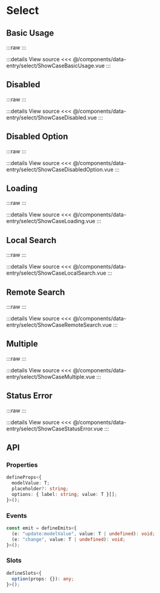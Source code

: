 <script setup lang="ts">
import ShowCaseBasicUsage from './ShowCaseBasicUsage.vue'
import ShowCaseDisabled from './ShowCaseDisabled.vue'
import ShowCaseDisabledOption from './ShowCaseDisabledOption.vue'
import ShowCaseLoading from './ShowCaseLoading.vue'
import ShowCaseLocalSearch from './ShowCaseLocalSearch.vue'
import ShowCaseRemoteSearch from './ShowCaseRemoteSearch.vue'
import ShowCaseMultiple from './ShowCaseMultiple.vue'
import ShowCaseStatusError from './ShowCaseStatusError.vue'
</script>

# Select

## Basic Usage

:::raw
<ShowCaseBasicUsage class="vp-raw" />
:::

:::details View source
<<< @/components/data-entry/select/ShowCaseBasicUsage.vue
:::

## Disabled

:::raw
<ShowCaseDisabled class="vp-raw" />
:::

:::details View source
<<< @/components/data-entry/select/ShowCaseDisabled.vue
:::

## Disabled Option

:::raw
<ShowCaseDisabledOption class="vp-raw" />
:::

:::details View source
<<< @/components/data-entry/select/ShowCaseDisabledOption.vue
:::

## Loading

:::raw
<ShowCaseLoading class="vp-raw" />
:::

:::details View source
<<< @/components/data-entry/select/ShowCaseLoading.vue
:::

## Local Search

:::raw
<ShowCaseLocalSearch class="vp-raw" />
:::

:::details View source
<<< @/components/data-entry/select/ShowCaseLocalSearch.vue
:::

## Remote Search

:::raw
<ShowCaseRemoteSearch class="vp-raw" />
:::

:::details View source
<<< @/components/data-entry/select/ShowCaseRemoteSearch.vue
:::

## Multiple

:::raw
<ShowCaseMultiple class="vp-raw" />
:::

:::details View source
<<< @/components/data-entry/select/ShowCaseMultiple.vue
:::

## Status Error

:::raw
<ShowCaseStatusError class="vp-raw" />
:::

:::details View source
<<< @/components/data-entry/select/ShowCaseStatusError.vue
:::

## API

### Properties

```ts
defineProps<{
  modelValue: T;
  placeholder?: string;
  options: { label: string; value: T }[];
}>();
```

### Events

```ts
const emit = defineEmits<{
  (e: "update:modelValue", value: T | undefined): void;
  (e: "change", value: T | undefined): void;
}>();
```

### Slots

```ts
defineSlots<{
  option(props: {}): any;
}>();
```
